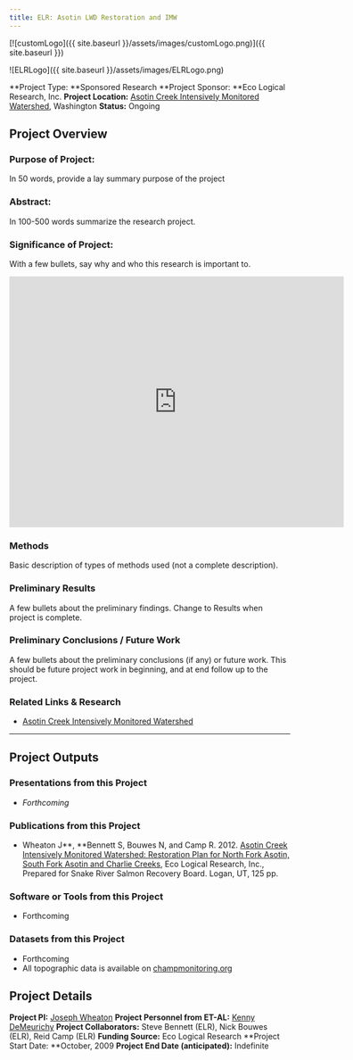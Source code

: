 ```yaml
---
title: ELR: Asotin LWD Restoration and IMW
---
```


[![customLogo]({{ site.baseurl }}/assets/images/customLogo.png)]({{ site.baseurl }})

![ELRLogo]({{ site.baseurl }}/assets/images/ELRLogo.png)

**Project Type:  **Sponsored Research
**Project Sponsor:  **Eco Logical Research, Inc.
**Project Location:** [Asotin Creek Intensively Monitored Watershed](https://sites.google.com/a/ecologicalresearch.net/ecologicalreseach-net/home/projects/asotin-intensively-monitored-watershed), Washington
**Status:**   Ongoing

## Project Overview

### Purpose of Project:

In 50 words, provide a lay summary purpose of the project

### Abstract:

In 100-500 words summarize the research project.

### Significance of Project:

With a few bullets, say why and who this research is important to.

<iframe src="https://www.google.com/maps/embed?pb=!1m10!1m8!1m3!1d97165.99977917291!2d-117.338791!3d46.235428!3m2!1i1024!2i768!4f13.1!5e1!3m2!1sen!2sus!4v1504880934829" width="600" height="450" frameborder="0" style="border:0" allowfullscreen></iframe>

### Methods

Basic description of types of methods used (not a complete description). 

### Preliminary Results

A few bullets about the preliminary findings. Change to Results when project is complete.

### Preliminary Conclusions / Future Work

A few bullets about the preliminary conclusions (if any) or future work. This should be future project work in beginning, and at end follow up to the project.

### Related Links & Research

- [Asotin Creek Intensively Monitored Watershed](https://sites.google.com/a/ecologicalresearch.net/ecologicalreseach-net/home/projects/asotin-intensively-monitored-watershed)

------

## Project Outputs

### Presentations from this Project

- *Forthcoming*

### Publications from this Project

- Wheaton J**, **Bennett S, Bouwes N, and Camp R. 2012. [Asotin Creek Intensively Monitored Watershed: Restoration Plan for North Fork Asotin, South Fork Asotin and Charlie Creeks](http://etal.usu.edu/Asotin/AsotinRestorationPlan_v1.pdf), Eco Logical Research, Inc., Prepared for Snake River Salmon Recovery Board. Logan, UT, 125 pp.

### Software or Tools from this Project

- Forthcoming

### Datasets from this Project

- Forthcoming
- All topographic data is available on [champmonitoring.org](http://champmonitoring.org/)

## Project Details

**Project PI:**  [Joseph Wheaton](http://joewheaton.org/) 
**Project Personnel from ET-AL:** [Kenny DeMeurichy](http://etal.joewheaton.org/people/where-are-they-now/former-researchers/kenny-demeurichy)
**Project Collaborators:** Steve Bennett (ELR), Nick Bouwes (ELR), Reid Camp (ELR)
**Funding Source:** Eco Logical Research
**Project Start Date:  **October, 2009
**Project End Date (anticipated):** Indefinite

